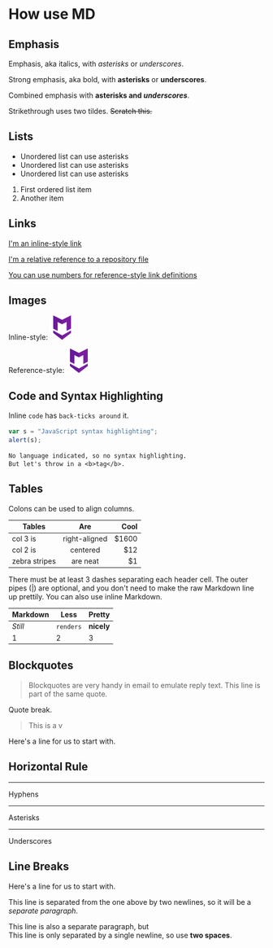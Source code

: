 # How use MD

## **Emphasis**

Emphasis, aka italics, with *asterisks* or _underscores_.

Strong emphasis, aka bold, with **asterisks** or __underscores__.

Combined emphasis with **asterisks and _underscores_**.

Strikethrough uses two tildes. ~~Scratch this.~~

## **Lists**

* Unordered list can use asterisks
* Unordered list can use asterisks
* Unordered list can use asterisks

1. First ordered list item
2. Another item

## **Links**

[I'm an inline-style link](https://www.google.com)

[I'm a relative reference to a repository file](../blob/master/LICENSE)

[You can use numbers for reference-style link definitions][1]

[1]: http://slashdot.org

## **Images**

Inline-style: 
![alt text](https://github.com/adam-p/markdown-here/raw/master/src/common/images/icon48.png "Logo Title Text 1")

Reference-style: 
![alt text][logo]

[logo]: https://github.com/adam-p/markdown-here/raw/master/src/common/images/icon48.png "Logo Title Text 2"

## **Code and Syntax Highlighting**

Inline `code` has `back-ticks around` it.

```javascript
var s = "JavaScript syntax highlighting";
alert(s);
```
 
```
No language indicated, so no syntax highlighting. 
But let's throw in a <b>tag</b>.
```

## **Tables**

Colons can be used to align columns.

| Tables        | Are           | Cool  |
| ------------- |:-------------:| -----:|
| col 3 is      | right-aligned | $1600 |
| col 2 is      | centered      |   $12 |
| zebra stripes | are neat      |    $1 |

There must be at least 3 dashes separating each header cell.
The outer pipes (|) are optional, and you don't need to make the 
raw Markdown line up prettily. You can also use inline Markdown.

Markdown | Less | Pretty
--- | --- | ---
*Still* | `renders` | **nicely**
1 | 2 | 3

## **Blockquotes**

> Blockquotes are very handy in email to emulate reply text.
> This line is part of the same quote.

Quote break.

> This is a v

Here's a line for us to start with.

## **Horizontal Rule**

---

Hyphens

***

Asterisks

___

Underscores

## **Line Breaks**
Here's a line for us to start with.

This line is separated from the one above by two newlines, so it will be a *separate paragraph*.

This line is also a separate paragraph, but  
This line is only separated by a single newline, so use **two spaces**.